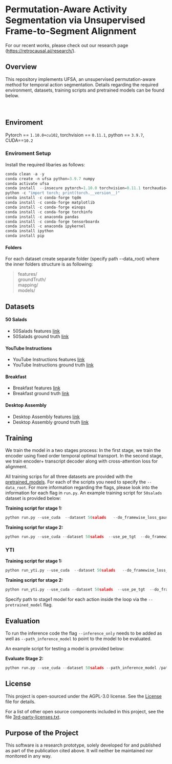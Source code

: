 # Permutation-Aware Activity Segmentation via Unsupervised Frame-to-Segment Alignment

For our recent works, please check out our research page (https://retrocausal.ai/research/).

## Overview

This repository implements UFSA, an unsupervised permutation-aware method for temporal action segmentation.
Details regarding the required environment, datasets, training scripts and pretrained models can be found below.
 <br />
  <br />
   <br />


## Enviroment
Pytorch == `1.10.0+cu102`, 
torchvision == `0.11.1`, 
python == `3.9.7`, 
CUDA==`10.2`

### Enviroment Setup
Install the required libaries as follows:

``` python
conda clean -a -y
conda create -n ufsa python=3.9.7 numpy
conda activate ufsa
conda install  --insecure pytorch=1.10.0 torchvision=0.11.1 torchaudio=0.10.0 cudatoolkit=11.3.1  -c pytorch
python -c "import torch; print(torch.__version__)"
conda install -c conda-forge tqdm
conda install -c conda-forge matplotlib
conda install -c conda-forge einops
conda install -c conda-forge torchinfo
conda install -c anaconda pandas
conda install -c conda-forge tensorboardx
conda install -c anaconda ipykernel
conda install ipython
conda install pip
```



#### Folders
For each dataset create separate folder (specify path --data_root) where the inner folders structure is as following:

> features/  
> groundTruth/  
> mapping/  
> models/

## Datasets

#### 50 Salads
- 50Salads features [link](https://drive.google.com/open?id=17o0WfF970cVnazrRuOWE92-OiYHEXTT3)
- 50Salads ground truth [link](https://drive.google.com/open?id=1mzcN9pz1tKygklQOiWI7iEvcJ1vJfU3R)

#### YouTube Instructions

- YouTube Instructions features [link](https://drive.google.com/open?id=1HyF3_bwWgz1QNgzLvN4J66TJVsQTYFTa) 
- YouTube Instructions ground truth [link](https://drive.google.com/open?id=1ENgdHvwHj2vFwflVXosCkCVP9mfLL5lP)

#### Breakfast

- Breakfast features [link](https://drive.google.com/file/d/1DbYnU2GBb68CxEt2I50QZm17KGYKNR1L)
- Breakfast ground truth [link](https://drive.google.com/file/d/1RO8lrvLy4bVaxZ7C62R0jVQtclXibLXU)

#### Desktop Assembly 

- Desktop Assembly features [link](https://drive.google.com/drive/folders/1t-dUAcY4QMbGt6xHEGriOMgSl5TRBXFM?usp=drive_link)
- Desktop Assembly ground truth [link](https://drive.google.com/drive/folders/1Ql3PwcR24hgjxzCX4XGvcQfVlhekqZu1?usp=drive_link)


## Training
We train the model in a two stages process:
In the first stage, we train the encoder using fixed order temporal optimal transport.
In the second stage, we train encoder+ transcript decoder along with cross-attention loss for alignment. 

All training scrips for all three datasets are provided with the [pretrained_models](pretrained_models). For each of the scripts you need to specify the `--data_root`. 
For more information regarding the flags, please look into  the information for each flag in `run.py`.
An example training script for `50salads` dataset is provided below:

<strong>Training script for stage 1:</strong>
``` python
python run.py --use_cuda  --dataset 50salads   --do_framewise_loss_gauss  
```

<strong>Training script for stage 2:</strong>
``` python
python run.py --use_cuda --dataset 50salads  --use_pe_tgt  --do_framewise_loss_gauss --do_segwise_loss --do_crossattention_action_loss_nll --pretrained_model /path to model/
```
### YTI

<strong>Training script for stage 1:</strong>
``` python
python run_yti.py --use_cuda  --dataset 50salads   --do_framewise_loss_gauss  
```

<strong>Training script for stage 2:</strong>
``` python
python run_yti.py --use_cuda --dataset 50salads  --use_pe_tgt  --do_framewise_loss_gauss --do_segwise_loss --do_crossattention_action_loss_nll 
```
Specify path to stage1 model for each action inside the loop via the `--pretrained_model` flag.


## Evaluation

To run the inference code the flag `--inference_only` needs to be added as well as `--path_inference_model` to point to the model to be evaluated.

An example script for testing a model is provided below:

<strong>Evaluate Stage 2:</strong>
``` python
python run.py --use_cuda --dataset 50salads --path_inference_model /path to model  --inference_only  --use_pe_tgt --use_transcript_dec 
```            

  


##  License

This project is open-sourced under the AGPL-3.0 license. See the [License](LICENSE) file for details.

For a list of other open source components included in this project, see the file [3rd-party-licenses.txt](3rd-party-licenses.txt).

## Purpose of the Project
This software is a research prototype, solely developed for and published as
part of the publication cited above. It will neither be
maintained nor monitored in any way.


